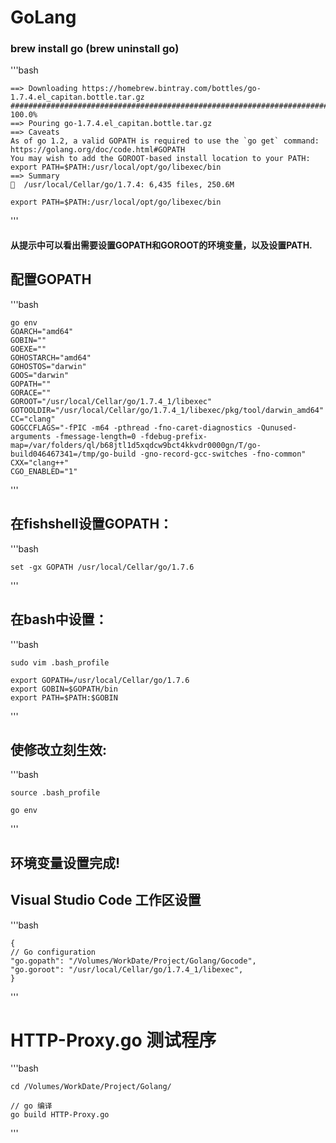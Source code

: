 # GoLang

### brew install go (brew uninstall go)

'''bash

    ==> Downloading https://homebrew.bintray.com/bottles/go-1.7.4.el_capitan.bottle.tar.gz
    ######################################################################## 100.0%
    ==> Pouring go-1.7.4.el_capitan.bottle.tar.gz
    ==> Caveats
    As of go 1.2, a valid GOPATH is required to use the `go get` command:
    https://golang.org/doc/code.html#GOPATH
    You may wish to add the GOROOT-based install location to your PATH:
    export PATH=$PATH:/usr/local/opt/go/libexec/bin
    ==> Summary
    🍺  /usr/local/Cellar/go/1.7.4: 6,435 files, 250.6M

    export PATH=$PATH:/usr/local/opt/go/libexec/bin
'''

#### 从提示中可以看出需要设置GOPATH和GOROOT的环境变量，以及设置PATH.

## 配置GOPATH

'''bash

    go env
    GOARCH="amd64"
    GOBIN=""
    GOEXE=""
    GOHOSTARCH="amd64"
    GOHOSTOS="darwin"
    GOOS="darwin"
    GOPATH=""
    GORACE=""
    GOROOT="/usr/local/Cellar/go/1.7.4_1/libexec"
    GOTOOLDIR="/usr/local/Cellar/go/1.7.4_1/libexec/pkg/tool/darwin_amd64"
    CC="clang"
    GOGCCFLAGS="-fPIC -m64 -pthread -fno-caret-diagnostics -Qunused-arguments -fmessage-length=0 -fdebug-prefix-map=/var/folders/ql/b68jtl1d5xqdcw9bct4kkvdr0000gn/T/go-build046467341=/tmp/go-build -gno-record-gcc-switches -fno-common"
    CXX="clang++"
    CGO_ENABLED="1"
'''

## 在fishshell设置GOPATH：
'''bash

    set -gx GOPATH /usr/local/Cellar/go/1.7.6
'''

## 在bash中设置：
'''bash

    sudo vim .bash_profile

    export GOPATH=/usr/local/Cellar/go/1.7.6
    export GOBIN=$GOPATH/bin
    export PATH=$PATH:$GOBIN
'''

## 使修改立刻生效:
'''bash

    source .bash_profile

    go env
'''

## 环境变量设置完成!




## Visual Studio Code 工作区设置
'''bash

    {
    // Go configuration
    "go.gopath": "/Volumes/WorkDate/Project/Golang/Gocode",
    "go.goroot": "/usr/local/Cellar/go/1.7.4_1/libexec",
    }
'''

# HTTP-Proxy.go 测试程序

'''bash

    cd /Volumes/WorkDate/Project/Golang/
    
    // go 编译
    go build HTTP-Proxy.go
'''